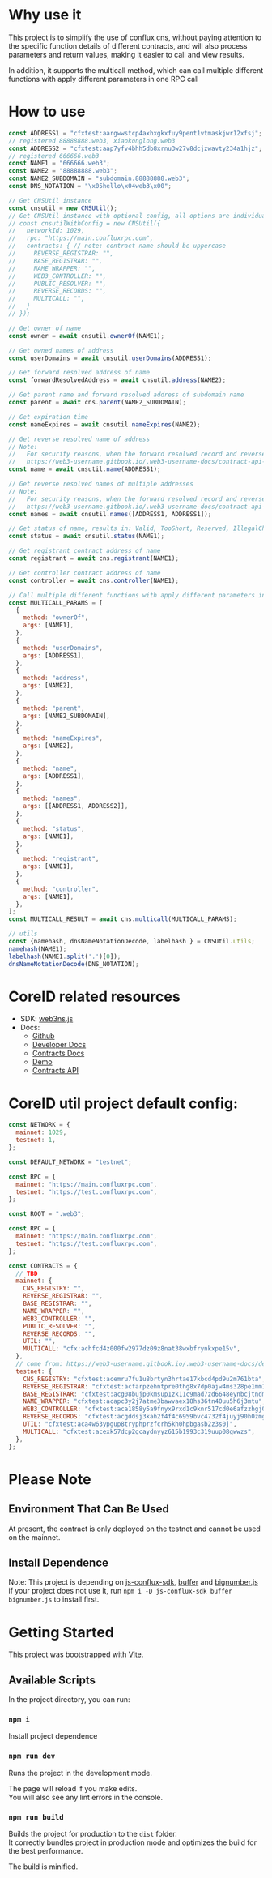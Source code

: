 # Why use it

This project is to simplify the use of conflux cns, without paying attention to the specific function details of different contracts, and will also process parameters and return values, making it easier to call and view results.

In addition, it supports the multicall method, which can call multiple different functions with apply different parameters in one RPC call

# How to use

```javascript
const ADDRESS1 = "cfxtest:aargwwstcp4axhxgkxfuy9pent1vtmaskjwr12xfsj";
// registered 88888888.web3, xiaokonglong.web3
const ADDRESS2 = "cfxtest:aap7yfv4bhh5db8xrnu3w27v8dcjzwavty234a1hjz";
// registered 666666.web3
const NAME1 = "666666.web3";
const NAME2 = "88888888.web3";
const NAME2_SUBDOMAIN = "subdomain.88888888.web3";
const DNS_NOTATION = "\x05hello\x04web3\x00";

// Get CNSUtil instance
const cnsutil = new CNSUtil();
// Get CNSUtil instance with optional config, all options are individually configurable:
// const cnsutilWithConfig = new CNSUtil({
//   networkId: 1029,
//   rpc: "https://main.confluxrpc.com",
//   contracts: { // note: contract name should be uppercase
//     REVERSE_REGISTRAR: "",
//     BASE_REGISTRAR: "",
//     NAME_WRAPPER: "",
//     WEB3_CONTROLLER: "",
//     PUBLIC_RESOLVER: "",
//     REVERSE_RECORDS: "",
//     MULTICALL: "",
//   }
// });

// Get owner of name
const owner = await cnsutil.ownerOf(NAME1);

// Get owned names of address
const userDomains = await cnsutil.userDomains(ADDRESS1);

// Get forward resolved address of name
const forwardResolvedAddress = await cnsutil.address(NAME2);

// Get parent name and forward resolved address of subdomain name
const parent = await cns.parent(NAME2_SUBDOMAIN);

// Get expiration time
const nameExpires = await cnsutil.nameExpires(NAME2);

// Get reverse resolved name of address
// Note:
//   For security reasons, when the forward resolved record and reverse resolved record configs are inconsistent, the reverse resolved name will return empty. For detail reference:
//   https://web3-username.gitbook.io/.web3-username-docs/contract-api-reference/publicresolver#xu-yao-zhu-yi-de-shi
const name = await cnsutil.name(ADDRESS1);

// Get reverse resolved names of multiple addresses
// Note:
//   For security reasons, when the forward resolved record and reverse resolved record configs are inconsistent, the reverse resolved name will return empty. For detail reference:
//   https://web3-username.gitbook.io/.web3-username-docs/contract-api-reference/publicresolver#xu-yao-zhu-yi-de-shi
const names = await cnsutil.names([ADDRESS1, ADDRESS1]);

// Get status of name, results in: Valid, TooShort, Reserved, IllegalChar, Locked, Registered, SoldOut
const status = await cnsutil.status(NAME1);

// Get registrant contract address of name
const registrant = await cns.registrant(NAME1);

// Get controller contract address of name
const controller = await cns.controller(NAME1);

// Call multiple different functions with apply different parameters in one RPC call
const MULTICALL_PARAMS = [
  {
    method: "ownerOf",
    args: [NAME1],
  },
  {
    method: "userDomains",
    args: [ADDRESS1],
  },
  {
    method: "address",
    args: [NAME2],
  },
  {
    method: "parent",
    args: [NAME2_SUBDOMAIN],
  },
  {
    method: "nameExpires",
    args: [NAME2],
  },
  {
    method: "name",
    args: [ADDRESS1],
  },
  {
    method: "names",
    args: [[ADDRESS1, ADDRESS2]],
  },
  {
    method: "status",
    args: [NAME1],
  },
  {
    method: "registrant",
    args: [NAME1],
  },
  {
    method: "controller",
    args: [NAME1],
  },
];
const MULTICALL_RESULT = await cns.multicall(MULTICALL_PARAMS);

// utils
const {namehash, dnsNameNotationDecode, labelhash } = CNSUtil.utils;
namehash(NAME1);
labelhash(NAME1.split('.')[0]);
dnsNameNotationDecode(DNS_NOTATION);
```

# CoreID related resources

- SDK: [web3ns.js](https://github.com/web3-identity/web3ns.js)
- Docs:
  - [Github](https://github.com/web3-identity/cns-contracts)
  - [Developer Docs](https://web3-username.gitbook.io)
  - [Contracts Docs](https://github.com/web3-identity/cns-contracts/tree/master/docs)
  - [Demo](https://github.com/zctocm/cns-demo)
  - [Contracts API](https://github.com/web3-identity/cns-contracts/blob/master/docs/index.md#solidity-api)

# CoreID util project default config:

```javascript
const NETWORK = {
  mainnet: 1029,
  testnet: 1,
};

const DEFAULT_NETWORK = "testnet";

const RPC = {
  mainnet: "https://main.confluxrpc.com",
  testnet: "https://test.confluxrpc.com",
};

const ROOT = ".web3";

const RPC = {
  mainnet: "https://main.confluxrpc.com",
  testnet: "https://test.confluxrpc.com",
};

const CONTRACTS = {
  // TBD
  mainnet: {
    CNS_REGISTRY: "",
    REVERSE_REGISTRAR: "",
    BASE_REGISTRAR: "",
    NAME_WRAPPER: "",
    WEB3_CONTROLLER: "",
    PUBLIC_RESOLVER: "",
    REVERSE_RECORDS: "",
    UTIL: "",
    MULTICALL: "cfx:achfcd4z000fw2977dz09z8nat38wxbfrynkxpe15v",
  },
  // come from: https://web3-username.gitbook.io/.web3-username-docs/deployment#testnet
  testnet: {
    CNS_REGISTRY: "cfxtest:acemru7fu1u8brtyn3hrtae17kbcd4pd9u2m761bta",
    REVERSE_REGISTRAR: "cfxtest:acfarpzehntpre0thg8x7dp0ajw4ms328pe1mm17vd",
    BASE_REGISTRAR: "cfxtest:acg08bujp0kmsup1zk11c9mad7zd6648eynbcjtndm",
    NAME_WRAPPER: "cfxtest:acapc3y2j7atme3bawvaex18hs36tn40uu5h6j3mtu",
    WEB3_CONTROLLER: "cfxtest:aca1858y5a9fnyx9rxd1c9knr517cd0e6afzzhgj01",
    REVERSE_RECORDS: "cfxtest:acgddsj3kah2f4f4c6959bvc4732f4juyj90h0zmg2",
    UTIL: "cfxtest:aca4w63ypgup8tryphprzfcrh5kh0hpbgasb2z3s0j",
    MULTICALL: "cfxtest:acexk57dcp2gcaydnyyz615b1993c319uup08gwwzs",
  },
};
```

# Please Note

## Environment That Can Be Used

At present, the contract is only deployed on the testnet and cannot be used on the mainnet.

## Install Dependence

Note: This project is depending on [js-conflux-sdk](https://www.npmjs.com/package/js-conflux-sdk), [buffer](https://www.npmjs.com/package/buffer) and [bignumber.js](https://www.npmjs.com/package/bignumber.js)\
if your project does not use it, run `npm i -D js-conflux-sdk buffer bignumber.js` to install first.

# Getting Started

This project was bootstrapped with [Vite](https://cn.vitejs.dev/guide/#scaffolding-your-first-vite-project).

## Available Scripts

In the project directory, you can run:

### `npm i`

Install project dependence

### `npm run dev`

Runs the project in the development mode.

The page will reload if you make edits.\
You will also see any lint errors in the console.

### `npm run build`

Builds the project for production to the `dist` folder.\
It correctly bundles project in production mode and optimizes the build for the best performance.

The build is minified.
